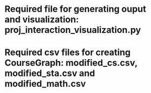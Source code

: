 # Required file for generating ouput and visualization: proj_interaction_visualization.py
# Required csv files for creating CourseGraph: modified_cs.csv, modified_sta.csv and modified_math.csv
